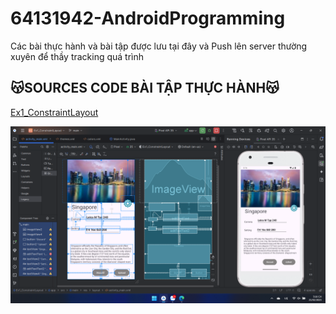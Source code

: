 # 64131942-AndroidProgramming
Các bài thực hành và bài tập được lưu tại đây và Push lên server thường xuyên để thầy tracking quá trình


## 😽SOURCES CODE BÀI TẬP THỰC HÀNH😽

[Ex1_ConstraintLayout](./Ex1_ConstraintLayout/app/src/main/)

![Ex1_ConstraintLayout](./Images/Ex1_ConstraintLayout.png)

